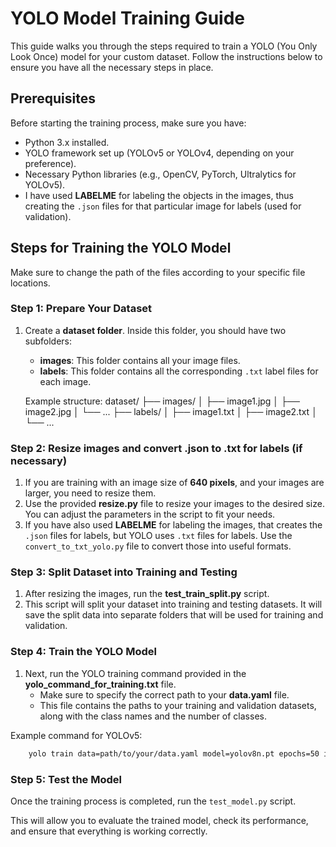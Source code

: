 # YOLO Model Training Guide

This guide walks you through the steps required to train a YOLO (You Only Look Once) model for your custom dataset. Follow the instructions below to ensure you have all the necessary steps in place.

## Prerequisites
Before starting the training process, make sure you have:
- Python 3.x installed.
- YOLO framework set up (YOLOv5 or YOLOv4, depending on your preference).
- Necessary Python libraries (e.g., OpenCV, PyTorch, Ultralytics for YOLOv5).
- I have used **LABELME** for labeling the objects in the images, thus creating the `.json` files for that particular image for labels (used for validation).

## Steps for Training the YOLO Model

Make sure to change the path of the files according to your specific file locations.

### Step 1: Prepare Your Dataset
1. Create a **dataset folder**. Inside this folder, you should have two subfolders:
   - **images**: This folder contains all your image files.
   - **labels**: This folder contains all the corresponding `.txt` label files for each image.
   
   Example structure:
        dataset/
        ├── images/
        │   ├── image1.jpg
        │   ├── image2.jpg
        │   └── ...
        ├── labels/
        │   ├── image1.txt
        │   ├── image2.txt
        │   └── ...

### Step 2: Resize images and convert .json to .txt for labels (if necessary)
1. If you are training with an image size of **640 pixels**, and your images are larger, you need to resize them.
2. Use the provided **resize.py** file to resize your images to the desired size. You can adjust the parameters in the script to fit your needs.
3. If you have also used **LABELME** for labeling the images, that creates the `.json` files for labels, but YOLO uses `.txt` files for labels. Use the `convert_to_txt_yolo.py` file to convert those into useful formats.

### Step 3: Split Dataset into Training and Testing
1. After resizing the images, run the **test_train_split.py** script.
2. This script will split your dataset into training and testing datasets. It will save the split data into separate folders that will be used for training and validation.

### Step 4: Train the YOLO Model
1. Next, run the YOLO training command provided in the **yolo_command_for_training.txt** file.
   - Make sure to specify the correct path to your **data.yaml** file.
   - This file contains the paths to your training and validation datasets, along with the class names and the number of classes.

Example command for YOLOv5:
```bash
    yolo train data=path/to/your/data.yaml model=yolov8n.pt epochs=50 imgsz=640
```
### Step 5: Test the Model

Once the training process is completed, run the `test_model.py` script.

This will allow you to evaluate the trained model, check its performance, and ensure that everything is working correctly.

